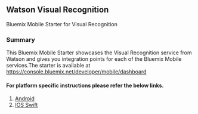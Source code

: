 ## Watson Visual Recognition
Bluemix Mobile Starter for Visual Recognition 

### Summary
This Bluemix Mobile Starter showcases the Visual Recognition service from Watson and gives you integration points for each of the Bluemix Mobile services.The starter is available at https://console.bluemix.net/developer/mobile/dashboard

#### For platform specific instructions please refer the below links.

1. [Android](android/README.md)
2. [IOS Swift](ios_swift/README.md)
